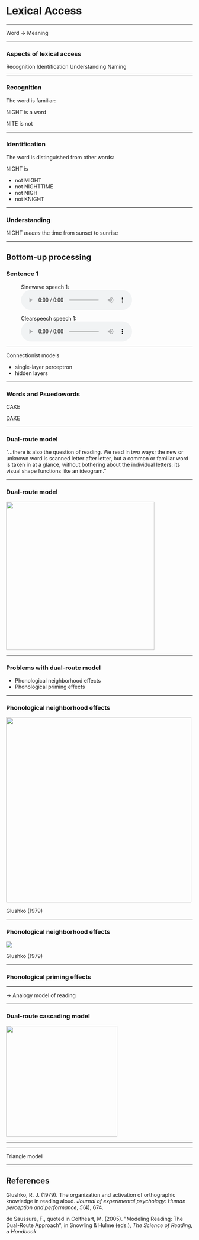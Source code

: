 # Lexical Access



---

Word -> Meaning

---

### Aspects of lexical access

Recognition
Identification
Understanding
Naming


---

### Recognition

The word is familiar:

NIGHT is a word

NITE is not

---

### Identification

The word is distinguished from other words:

NIGHT is 

 - not MIGHT 
 - not NIGHTTIME
 - not NIGH
 - not KNIGHT


---

### Understanding

NIGHT *means* the time from sunset to sunrise

---


## Bottom-up processing

### Sentence 1

<figure>
    <figcaption>Sinewave speech 1:</figcaption>
    <audio
        controls
        src="http://www.lifesci.sussex.ac.uk/home/Chris_Darwin/SWS/03_40SWS.wav">
            Your browser does not support the
            <code>audio</code> element.
    </audio>
</figure>


<figure>
    <figcaption>Clearspeech speech 1:</figcaption>
    <audio
        controls
        src="http://www.lifesci.sussex.ac.uk/home/Chris_Darwin/SWS/03_40.wav">
            Your browser does not support the
            <code>audio</code> element.
    </audio>
</figure>


---


Connectionist models

- single-layer perceptron
- hidden layers

---


### Words and Psuedowords

CAKE  

DAKE


---

### Dual-route model

"...there is also the question of reading. We read in two ways; the new or unknown word is scanned letter after letter, but a common or familiar word is taken in at a glance, without bothering about the individual letters: its visual shape functions like an ideogram."


---

### Dual-route model

<img src="/Users/ethan/Documents/GitHub/ExPsyLing/2021/Slides/Images/DualRouteModel_Simple.png" width="400"/>

--- 

### Problems with dual-route model

- Phonological neighborhood effects
- Phonological priming effects

---

### Phonological neighborhood effects

<img src="/Users/ethan/Documents/GitHub/ExPsyLing/2021/Slides/Images/Glushko_1979.png" width="500"/>

Glushko (1979)

---

### Phonological neighborhood effects

<img src="/Users/ethan/Documents/GitHub/ExPsyLing/2021/Slides/Images/Glushko_1979_Experiment3.png" width=""/>

Glushko (1979)

---

###  Phonological priming effects




---


-> Analogy model of reading

---

### Dual-route cascading model

<img src="/Users/ethan/Documents/GitHub/ExPsyLing/2021/Slides/Images/DualRouteModelCascaded.png" width="300"/>

---



---

Triangle model

---



## References

Glushko, R. J. (1979). The organization and activation of orthographic knowledge in reading aloud. _Journal of experimental psychology: Human perception and performance_, _5_(4), 674.

de Saussure, F., quoted in Coltheart, M. (2005). "Modeling Reading: The Dual-Route Approach", in Snowling & Hulme (eds.), *The Science of Reading, a Handbook*

